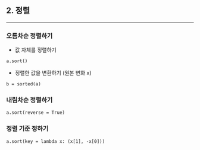 ## 2. 정렬
--- 
### 오름차순 정렬하기 
* 값 자체를 정렬하기
```
a.sort()
```

* 정렬한 값을 변환하기 (원본 변화 x)
```
b = sorted(a)
```

### 내림차순 정렬하기
```
a.sort(reverse = True)
```

### 정렬 기준 정하기
```
a.sort(key = lambda x: (x[1], -x[0]))
```
